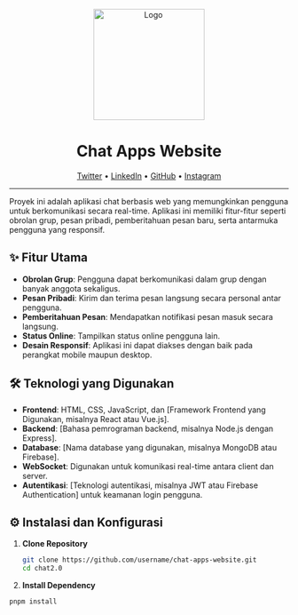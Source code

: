 <p align="center">
  <img src="path_to_your_logo/logo.png" alt="Logo" width="200">
</p>

<h1 align="center">Chat Apps Website</h1>

<p align="center">
  <a href="https://twitter.com/yourprofile">Twitter</a> •
  <a href="https://www.linkedin.com/in/yourprofile">LinkedIn</a> •
  <a href="https://github.com/yourprofile">GitHub</a> •
  <a href="https://www.instagram.com/yourprofile">Instagram</a>
</p>

---

Proyek ini adalah aplikasi chat berbasis web yang memungkinkan pengguna untuk berkomunikasi secara real-time. Aplikasi ini memiliki fitur-fitur seperti obrolan grup, pesan pribadi, pemberitahuan pesan baru, serta antarmuka pengguna yang responsif.

## ✨ Fitur Utama

- **Obrolan Grup**: Pengguna dapat berkomunikasi dalam grup dengan banyak anggota sekaligus.
- **Pesan Pribadi**: Kirim dan terima pesan langsung secara personal antar pengguna.
- **Pemberitahuan Pesan**: Mendapatkan notifikasi pesan masuk secara langsung.
- **Status Online**: Tampilkan status online pengguna lain.
- **Desain Responsif**: Aplikasi ini dapat diakses dengan baik pada perangkat mobile maupun desktop.

## 🛠️ Teknologi yang Digunakan

- **Frontend**: HTML, CSS, JavaScript, dan [Framework Frontend yang Digunakan, misalnya React atau Vue.js].
- **Backend**: [Bahasa pemrograman backend, misalnya Node.js dengan Express].
- **Database**: [Nama database yang digunakan, misalnya MongoDB atau Firebase].
- **WebSocket**: Digunakan untuk komunikasi real-time antara client dan server.
- **Autentikasi**: [Teknologi autentikasi, misalnya JWT atau Firebase Authentication] untuk keamanan login pengguna.

## ⚙️ Instalasi dan Konfigurasi

1. **Clone Repository**

   ```bash
   git clone https://github.com/username/chat-apps-website.git
   cd chat2.0
2. **Install Dependency**

  ```bash
  pnpm install

